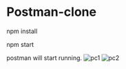 # Postman-clone
npm install

npm start

postman will start running.
![pc1](https://user-images.githubusercontent.com/37910311/123316952-52190180-d4e2-11eb-92dd-0f9adb380914.jpg)
![pc2](https://user-images.githubusercontent.com/37910311/123317151-868cbd80-d4e2-11eb-9118-bcc5b554dea4.jpg)
